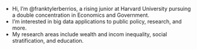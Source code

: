 - Hi, I’m @franktylerberrios, a rising junior at Harvard University pursuing a double concentration in Economics and Government.
- I’m interested in big data applications to public policy, research, and more.
- My research areas include wealth and incom inequality, social stratification, and education.
